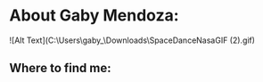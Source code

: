 # About Gaby Mendoza:
![Alt Text](C:\Users\gaby_\Downloads\SpaceDanceNasaGIF (2).gif)
## Where to find me:


